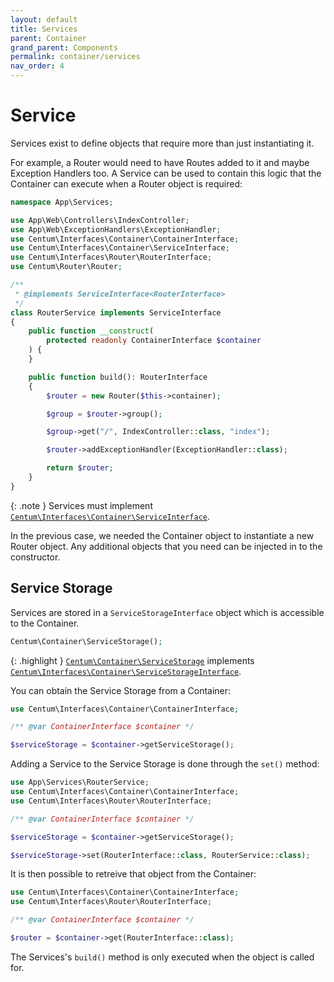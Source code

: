 ```yaml
---
layout: default
title: Services
parent: Container
grand_parent: Components
permalink: container/services
nav_order: 4
---
```




# Service

Services exist to define objects that require more than just instantiating it.

For example, a Router would need to have Routes added to it and maybe Exception Handlers too.
A Service can be used to contain this logic that the Container can execute when a Router object is required:

```php
namespace App\Services;

use App\Web\Controllers\IndexController;
use App\Web\ExceptionHandlers\ExceptionHandler;
use Centum\Interfaces\Container\ContainerInterface;
use Centum\Interfaces\Container\ServiceInterface;
use Centum\Interfaces\Router\RouterInterface;
use Centum\Router\Router;

/**
 * @implements ServiceInterface<RouterInterface>
 */
class RouterService implements ServiceInterface
{
    public function __construct(
        protected readonly ContainerInterface $container
    ) {
    }

    public function build(): RouterInterface
    {
        $router = new Router($this->container);

        $group = $router->group();

        $group->get("/", IndexController::class, "index");

        $router->addExceptionHandler(ExceptionHandler::class);

        return $router;
    }
}
```

{: .note }
Services must implement [`Centum\Interfaces\Container\ServiceInterface`](https://github.com/SidRoberts/centum/blob/main/src/Interfaces/Container/ServiceInterface.php).

In the previous case, we needed the Container object to instantiate a new Router object.
Any additional objects that you need can be injected in to the constructor.



## Service Storage

Services are stored in a `ServiceStorageInterface` object which is accessible to the Container.

```php
Centum\Container\ServiceStorage();
```

{: .highlight }
[`Centum\Container\ServiceStorage`](https://github.com/SidRoberts/centum/blob/main/src/Container/ServiceStorage.php) implements [`Centum\Interfaces\Container\ServiceStorageInterface`](https://github.com/SidRoberts/centum/blob/main/src/Interfaces/Container/ServiceStorageInterface.php).

You can obtain the Service Storage from a Container:

```php
use Centum\Interfaces\Container\ContainerInterface;

/** @var ContainerInterface $container */

$serviceStorage = $container->getServiceStorage();
```

Adding a Service to the Service Storage is done through the `set()` method:

```php
use App\Services\RouterService;
use Centum\Interfaces\Container\ContainerInterface;
use Centum\Interfaces\Router\RouterInterface;

/** @var ContainerInterface $container */

$serviceStorage = $container->getServiceStorage();

$serviceStorage->set(RouterInterface::class, RouterService::class);
```

It is then possible to retreive that object from the Container:

```php
use Centum\Interfaces\Container\ContainerInterface;
use Centum\Interfaces\Router\RouterInterface;

/** @var ContainerInterface $container */

$router = $container->get(RouterInterface::class);
```

The Services's `build()` method is only executed when the object is called for.
